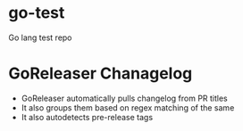 # go-test
Go lang test repo

# GoReleaser Chanagelog
- GoReleaser automatically pulls changelog from PR titles
- It also groups them based on regex matching of the same
- It also autodetects pre-release tags